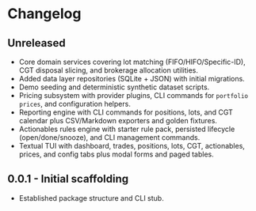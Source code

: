 # Changelog

## Unreleased
- Core domain services covering lot matching (FIFO/HIFO/Specific-ID), CGT disposal slicing, and brokerage allocation utilities.
- Added data layer repositories (SQLite + JSON) with initial migrations.
- Demo seeding and deterministic synthetic dataset scripts.
- Pricing subsystem with provider plugins, CLI commands for `portfolio prices`, and configuration helpers.
- Reporting engine with CLI commands for positions, lots, and CGT calendar plus CSV/Markdown exporters and golden fixtures.
- Actionables rules engine with starter rule pack, persisted lifecycle (open/done/snooze), and CLI management commands.
- Textual TUI with dashboard, trades, positions, lots, CGT, actionables, prices, and config tabs plus modal forms and paged tables.

## 0.0.1 - Initial scaffolding
- Established package structure and CLI stub.

